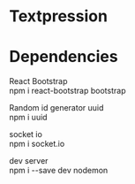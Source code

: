 # Textpression

# Dependencies 

React Bootstrap<br/>
npm i react-bootstrap bootstrap<br/>

Random id generator uuid <br/>
npm i uuid<br/>

socket io <br/>
npm i socket.io<br/>

dev server<br/>
npm i --save dev nodemon<br/>
